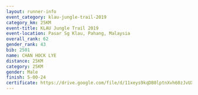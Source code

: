 ```yaml
---
layout: runner-info 
event_category: klau-jungle-trail-2019 
category_km: 25KM 
event-title: KLAU Jungle Trail 2019 
event-location: Pasar Sg Klau, Pahang, Malaysia 
overall_rank: 62
gender_rank: 43
bib: 2501
name: CHAN HOCK LYE
distance: 25KM
category: 25KM
gender: Male
finish: 5-00-24
certificate: https://drive.google.com/file/d/11xeys9kqDB0lptnXvh60zJvUXIXwT7Tp/view?usp=sharing
---
```

